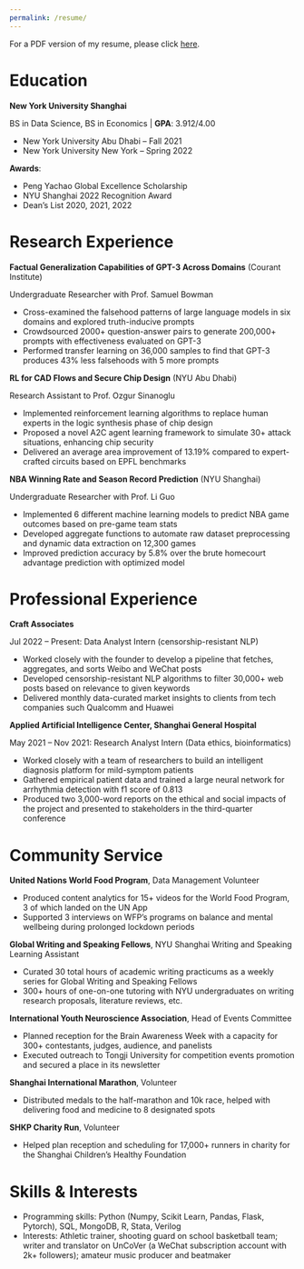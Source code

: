 ```yaml
---
permalink: /resume/
---
```



For a PDF version of my resume, please click [here](/files/Dennis_Hu_Resume_1101.pdf).


Education
======
**New York University Shanghai**      

BS in Data Science, BS in Economics | **GPA**: 3.912/4.00	
* New York University Abu Dhabi – Fall 2021	
* New York University New York – Spring 2022	

**Awards**: 
* Peng Yachao Global Excellence Scholarship 
* NYU Shanghai 2022 Recognition Award 
* Dean’s List 2020, 2021, 2022

Research Experience
======
**Factual Generalization Capabilities of GPT-3 Across Domains** (Courant Institute)

Undergraduate Researcher with Prof. Samuel Bowman                                                
* Cross-examined the falsehood patterns of large language models in six domains and explored truth-inducive prompts
*	Crowdsourced 2000+ question-answer pairs to generate 200,000+ prompts with effectiveness evaluated on GPT-3
*	Performed transfer learning on 36,000 samples to find that GPT-3 produces 43% less falsehoods with 5 more prompts 

**RL for CAD Flows and Secure Chip Design** (NYU Abu Dhabi)	

Research Assistant to Prof. Ozgur Sinanoglu	                                                    
*	Implemented reinforcement learning algorithms to replace human experts in the logic synthesis phase of chip design
*	Proposed a novel A2C agent learning framework to simulate 30+ attack situations, enhancing chip security 
*	Delivered an average area improvement of 13.19% compared to expert-crafted circuits based on EPFL benchmarks

**NBA Winning Rate and Season Record Prediction** (NYU Shanghai)

Undergraduate Researcher with Prof. Li Guo	                                                     
*	Implemented 6 different machine learning models to predict NBA game outcomes based on pre-game team stats 
*	Developed aggregate functions to automate raw dataset preprocessing and dynamic data extraction on 12,300 games
*	Improved prediction accuracy by 5.8% over the brute homecourt advantage prediction with optimized model

Professional Experience
======
**Craft Associates**

Jul 2022 – Present: Data Analyst Intern (censorship-resistant NLP)	

*	Worked closely with the founder to develop a pipeline that fetches, aggregates, and sorts Weibo and WeChat posts
*	Developed censorship-resistant NLP algorithms to filter 30,000+ web posts based on relevance to given keywords
*	Delivered monthly data-curated market insights to clients from tech companies such Qualcomm and Huawei 

**Applied Artificial Intelligence Center, Shanghai General Hospital**

May 2021 – Nov 2021: Research Analyst Intern (Data ethics, bioinformatics)	

*	Worked closely with a team of researchers to build an intelligent diagnosis platform for mild-symptom patients
*	Gathered empirical patient data and trained a large neural network for arrhythmia detection with f1 score of 0.813
*	Produced two 3,000-word reports on the ethical and social impacts of the project and presented to stakeholders in the third-quarter conference

Community Service
======
**United Nations World Food Program**, Data Management Volunteer	

*	Produced content analytics for 15+ videos for the World Food Program, 3 of which landed on the UN App
*	Supported 3 interviews on WFP’s programs on balance and mental wellbeing during prolonged lockdown periods

**Global Writing and Speaking Fellows**, NYU Shanghai Writing and Speaking Learning Assistant

*	Curated 30 total hours of academic writing practicums as a weekly series for Global Writing and Speaking Fellows
*	300+ hours of one-on-one tutoring with NYU undergraduates on writing research proposals, literature reviews, etc.

**International Youth Neuroscience Association**, Head of Events Committee	

*	Planned reception for the Brain Awareness Week with a capacity for 300+ contestants, judges, audience, and panelists
*	Executed outreach to Tongji University for competition events promotion and secured a place in its newsletter

**Shanghai International Marathon**, Volunteer	

*	Distributed medals to the half-marathon and 10k race, helped with delivering food and medicine to 8 designated spots

**SHKP Charity Run**, Volunteer								            					
*	Helped plan reception and scheduling for 17,000+ runners in charity for the Shanghai Children’s Healthy Foundation

Skills & Interests
======
*	Programming skills: Python (Numpy, Scikit Learn, Pandas, Flask, Pytorch), SQL, MongoDB, R, Stata, Verilog
*	Interests: Athletic trainer, shooting guard on school basketball team; writer and translator on UnCoVer (a WeChat subscription account with 2k+ followers); amateur music producer and beatmaker




